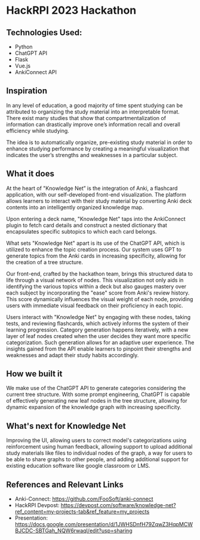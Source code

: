 # HackRPI 2023 Hackathon
## Technologies Used:
- Python
- ChatGPT API
- Flask
- Vue.js
- AnkiConnect API

## Inspiration
In any level of education, a good majority of time spent studying can be attributed to organizing the study material into an interpretable format. There exist many studies that show that compartmentalization of information can drastically improve one’s information recall and overall efficiency while studying.

The idea is to automatically organize, pre-existing study material in order to enhance studying performance by creating a meaningful visualization that indicates the user’s strengths and weaknesses in a particular subject.

## What it does
At the heart of "Knowledge Net” is the integration of Anki, a flashcard application, with our self-developed front-end visualization. The platform allows learners to interact with their study material by converting Anki deck contents into an intelligently organized knowledge map.

Upon entering a deck name, "Knowledge Net" taps into the AnkiConnect plugin to fetch card details and construct a nested dictionary that encapsulates specific subtopics to which each card belongs.

What sets "Knowledge Net" apart is its use of the ChatGPT API, which is utilized to enhance the topic creation process. Our system uses GPT to generate topics from the Anki cards in increasing specificity, allowing for the creation of a tree structure.

Our front-end, crafted by the hackathon team, brings this structured data to life through a visual network of nodes. This visualization not only aids in identifying the various topics within a deck but also gauges mastery over each subject by incorporating the "ease" score from Anki's review history. This score dynamically influences the visual weight of each node, providing users with immediate visual feedback on their proficiency in each topic.

Users interact with "Knowledge Net" by engaging with these nodes, taking tests, and reviewing flashcards, which actively informs the system of their learning progression. Category generation happens iteratively, with a new layer of leaf nodes created when the user decides they want more specific categorization. Such generation allows for an adaptive user experience. The insights gained from the API enable learners to pinpoint their strengths and weaknesses and adapt their study habits accordingly.

## How we built it
We make use of the ChatGPT API to generate categories considering the current tree structure. With some prompt engineering, ChatGPT is capable of effectively generating new leaf nodes in the tree structure, allowing for dynamic expansion of the knowledge graph with increasing specificity.

## What's next for Knowledge Net
Improving the UI, allowing users to correct model's categorizations using reinforcement using human feedback, allowing support to upload additional study materials like files to individual nodes of the graph, a way for users to be able to share graphs to other people, and adding additional support for existing education software like google classroom or LMS.

## References and Relevant Links
- Anki-Connect: https://github.com/FooSoft/anki-connect
- HackRPI Devpost: https://devpost.com/software/knowledge-net?ref_content=my-projects-tab&ref_feature=my_projects
- Presentation: https://docs.google.com/presentation/d/1JWHSDnfH79ZqwZ3HqpMCWBJCDC-SBTGah_NQW6rwaqI/edit?usp=sharing

